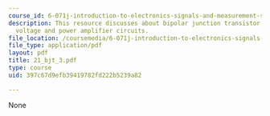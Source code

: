 ```yaml
---
course_id: 6-071j-introduction-to-electronics-signals-and-measurement-spring-2006
description: This resource discusses about bipolar junction transistor circuits and
  voltage and power amplifier circuits.
file_location: /coursemedia/6-071j-introduction-to-electronics-signals-and-measurement-spring-2006/397c67d9efb39419782fd222b5239a82_21_bjt_3.pdf
file_type: application/pdf
layout: pdf
title: 21_bjt_3.pdf
type: course
uid: 397c67d9efb39419782fd222b5239a82

---
```

None